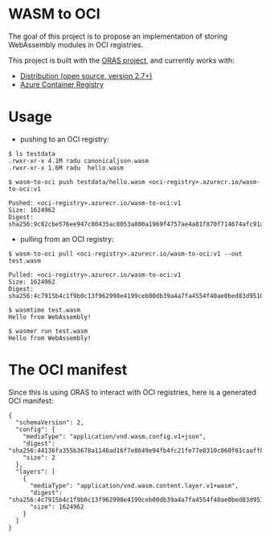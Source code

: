 # WASM to OCI

The goal of this project is to propose an implementation of storing WebAssembly modules in OCI registries.

This project is built with the [ORAS project](https://github.com/deislabs/oras), and currently works with:

- [Distribution (open source, version 2.7+)](https://github.com/docker/distribution)
- [Azure Container Registry](https://docs.microsoft.com/en-us/azure/container-registry/)

# Usage

- pushing to an OCI registry:

```
$ ls testdata
.rwxr-xr-x 4.1M radu canonicaljson.wasm
.rwxr-xr-x 1.6M radu  hello.wasm

$ wasm-to-oci push testdata/hello.wasm <oci-registry>.azurecr.io/wasm-to-oci:v1

Pushed: <oci-registry>.azurecr.io/wasm-to-oci:v1
Size: 1624962
Digest: sha256:9c82cbe576ee947c00435ac8053a800a1969f4757ae4a81f870f714674afc91a
```

- pulling from an OCI registry:

```
$ wasm-to-oci pull <oci-registry>.azurecr.io/wasm-to-oci:v1 --out test.wasm

Pulled: <oci-registry>.azurecr.io/wasm-to-oci:v1
Size: 1624962
Digest: sha256:4c7915b4c1f9b0c13f962998e4199ceb00db39a4a7fa4554f40ae0bed83d9510

$ wasmtime test.wasm
Hello from WebAssembly!

$ wasmer run test.wasm
Hello from WebAssembly!
```

# The OCI manifest

Since this is using ORAS to interact with OCI registries, here is a generated OCI manifest:

```
{
  "schemaVersion": 2,
  "config": {
    "mediaType": "application/vnd.wasm.config.v1+json",
    "digest": "sha256:44136fa355b3678a1146ad16f7e8649e94fb4fc21fe77e8310c060f61caaff8a",
    "size": 2
  },
  "layers": [
    {
      "mediaType": "application/vnd.wasm.content.layer.v1+wasm",
      "digest": "sha256:4c7915b4c1f9b0c13f962998e4199ceb00db39a4a7fa4554f40ae0bed83d9510",
      "size": 1624962
    }
  ]
}
```

